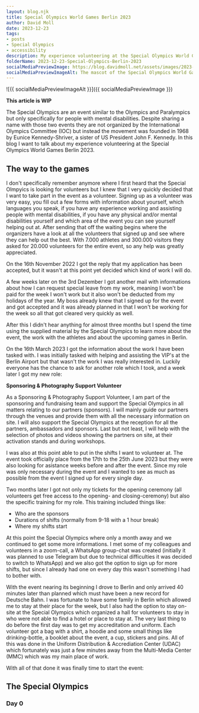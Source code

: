 ```yaml
---
layout: blog.njk
title: Special Olympics World Games Berlin 2023
author: David Moll
date: 2023-12-23
tags: 
- posts
- Special Olympics
- accessibility
description: My experience volunteering at the Special Olympics World Games Berlin 2023
folderName: 2023-12-23-Special-Olympics-Berlin-2023
socialMediaPreviewImage: https://blog.davidmoll.net/assets/images/2023-12-23-Special-Olympics-Berlin-2023/cover.png
socialMediaPreviewImageAlt: The mascot of the Special Olympics World Games Berlin 2023
---
```


![{{ socialMediaPreviewImageAlt }}]({{ socialMediaPreviewImage }})

**This article is WIP**

The Special Olympics are an event similar to the Olympics and Paralympics but only specifically for people with mental disabilities. Despite sharing a name with those two events they are not organized by the International Olympics Committee (IOC) but instead the movement was founded in 1968 by Eunice Kennedy-Shriver, a sister of US President John F. Kennedy. In this blog I want to talk about my experience volunteering at the Special Olympics World Games Berlin 2023.

## The way to the games

I don't specifically remember anymore where I first heard that the Special Olmpyics is looking for volunteers but I knew that I very quickly decided that I want to take part in the event as a volunteer. Signing up as a volunteer was very easy, you fill out a few forms with information about yourself, which languages you speak, if you have any experience working and assisting people with mental disabilities, if you have any physical and/or mental disabilities yourself and which area of the event you can see yourself helping out at. After sending that off the waiting begins where the organizers have a look at all the volunteers that signed up and see where they can help out the best. With 7.000 athletes and 300.000 visitors they asked for 20.000 volunteers for the entire event, so any help was greatly appreciated. 

On the 16th November 2022 I got the reply that my application has been accepted, but it wasn't at this point yet decided which kind of work I will do. 

A few weeks later on the 3rd Dezember I got another mail with informations about how I can request special leave from my work, meaning I won't be paid for the week I won't work but it also won't be deducted from my holidays of the year. My boss already knew that I signed up for the event and got accepted and it was already planned in that I won't be working for the week so all that got cleared very quickly as well.

After this I didn't hear anything for almost three months but I spend the time using the supplied material by the Special Olympics to learn more about the event, the work with the athletes and about the upcoming games in Berlin.

On the 16th March 2023 I got the information about the work I have been tasked with. I was initially tasked with helping and assisting the VIP's at the Berlin Airport but that wasn't the work I was really interested in. Luckily everyone has the chance to ask for another role which I took, and a week later I got my new role:

**Sponsoring & Photography Support Volunteer**

As a Sponsoring & Photography Support Volunteer, I am part of the sponsoring and fundraising team and support the Special Olympics in all matters relating to our partners (sponsors). I will mainly guide our partners through the venues and provide them with all the necessary information on site. I will also support the Special Olympics at the reception for all the partners, ambassadors and sponsors. Last but not least, I will help with the selection of photos and videos showing the partners on site, at their activation stands and during workshops.

I was also at this point able to put in the shifts I want to volunteer at. The event took officially place from the 17th to the 25th June 2023 but they were also looking for asistance weeks before and after the event. Since my role was only necessary during the event and I wanted to see as much as possible from the event I signed up for every single day.

Two months later I got not only my tickets for the opening ceremony (all volunteers get free access to the opening- and closing-ceremony) but also the specific training for my role. This training included things like:

- Who are the sponsors
- Durations of shifts (normally from 9-18 with a 1 hour break)
- Where my shifts start

At this point the Special Olympics where only a month away and we continued to get some more informations. I met some of my colleagues and volunteers in a zoom-call, a WhatsApp group-chat was created (initially it was planned to use Telegram but due to technical difficulties it was decided to switch to WhatsApp) and we also got the option to sign up for more shifts, but since I already had one on every day this wasn't something I had to bother with. 

With the event nearing its beginning I drove to Berlin and only arrived 40 minutes later than planned which must have been a new record for Deutsche Bahn. I was fortunate to have some family in Berlin which allowed me to stay at their place for the week, but I also had the option to stay on-site at the Special Olympics which organized a hall for volunteers to stay in who were not able to find a hotel or place to stay at. The very last thing to do before the first day was to get my accreditation and uniform. Each volunteer got a bag with a shirt, a hoodie and some small things like drinking-bottle, a booklet about the event, a cup, stickers and pins. All of this was done in the Uniform Distribution & Accrediation Center (UDAC) which fortunately was just a few minutes away from the Multi-Media Center (MMC) which was my main place of work.

With all of that done it was finally time to start the event:

## The Special Olympics

### Day 0

